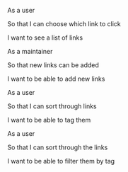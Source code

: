 As a user

So that I can choose which link to click

I want to see a list of links


As a maintainer

So that new links can be added

I want to be able to add new links


As a user

So that I can sort through links

I want to be able to tag them


As a user

So that I can sort through the links

I want to be able to filter them by tag
